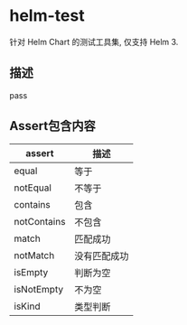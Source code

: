 # helm-test

针对 Helm Chart 的测试工具集, 仅支持 Helm 3.

## 描述
pass


## Assert包含内容
| assert     |  描述   |
| ---------  | ------- |
| equal      | 等于     |
| notEqual   | 不等于   |
| contains   | 包含     |
| notContains| 不包含 |
| match      | 匹配成功 |
| notMatch   | 没有匹配成功 |
| isEmpty    | 判断为空 |
| isNotEmpty | 不为空 |
| isKind     | 类型判断 |

